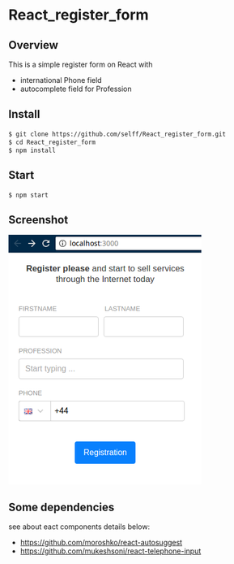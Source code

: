 # React_register_form

## Overview

This is a simple register form on React 
with 
- international Phone field 
- autocomplete field for Profession

## Install

```
$ git clone https://github.com/selff/React_register_form.git
$ cd React_register_form
$ npm install
```

## Start

```
$ npm start
```
## Screenshot

![GitHub Logo](/screenshot.png)

## Some dependencies

see about eact components details below:
- https://github.com/moroshko/react-autosuggest
- https://github.com/mukeshsoni/react-telephone-input
